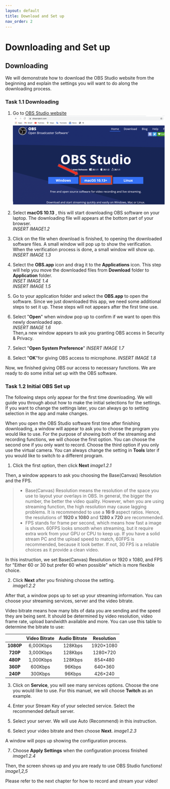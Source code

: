 ```yaml
---
layout: default
title: Download and Set up
nav_order: 2
---
```


# Downloading and Set up #

## Downloading ##

We will demonstrate how to download the OBS Studio website from the beginning and explain the settings you will want to do along the downloading process.

### Task 1.1 Downloading ###

1. Go to [OBS Studio website](https://obsproject.com/) 
![_INSERT IMAGE 1.1_](https://github.com/kailinwei/using-OBS/blob/gh-pages/assets/images/task1.1.png?raw=true "OBS Studio Website")

2. Select **macOS 10.13** , this will start downloading OBS software on your laptop. The downloading file will appears at the bottom part of your browser.  
_INSERT IMAGE1.2_

3. Click on the file when download is finished, to opening the downloaded software files. A small window will pop up to show the verification.  When the verification process is done, a small window will show up.
_INSERT IMAGE 1.3_

4. Select the **OBS.app** icon and drag it to the **Applications** icon. This step will help you move the downloaded files from **Download** folder to **Application** folder.  
_INSET IMAGE 1.4_  
_INSERT IMAGE 1.5_

5. Go to your application folder and select the **OBS.app** to open the software. Since we just downloaded this app, we need some additional steps to set it up. These steps will not appears after the first time use.  

6. Select "**Open**" when  window pop up to confirm if we want to open this newly downloaded app.  
_INSERT IMAGE 1.6_  
Then,a new window appears to ask you granting OBS access in Security & Privacy.

7. Select "**Open System Preference**"
     _INSERT IMAGE 1.7_

8. Select "**OK**"for giving OBS access to microphone.
     _INSERT IMAGE 1.8_

Now, we finished giving OBS our access to necessary functions. We are ready to do some initial set up with the OBS software.

### Task 1.2 Initial OBS Set up ###

The following steps only appear for the first time downloading. We will guide you through about how to make the initial selections for the settings. If you want to change the settings later, you can always go to setting selection in the app and make changes.

When you open the OBS Studio software first time after finishing downloading, a window will appear to ask you to choose the program you would like to use. For the purpose of showing both of the streaming and recording functions, we will choose the first option. You can choose the second one if you only want to record. Choose the third option if you only use the virtual camera. You can always change the setting in **Tools** later if you would like to switch to a different program.  

1. Click the first option, then click **Next**
_image1.2.1_  

Then, a window appears to ask you choosing the Base(Canvas) Resolution and the FPS.

>* Base(Canvas) Resolution means the resolution of the space you use to layout your overlays in OBS. In general, the bigger the number, the better the video quality. However, when you are using streaming function, the high resolution may cause lagging problems. It is recommended to use a **16:9** aspect ratios. Hence, the resolutions of  **1920 x 1080** and **1280 x 720** are recommended.  </br>
>* FPS stands for frame per second, which means how fast a image is shown. 60FPS looks smooth when streaming, but it require extra work from your GPU or CPU to keep up. If you have a solid stream PC and the upload speed to match, 60FPS is recommended, because it look better. If not, 30 FPS is a reliable choices as it provide a clean video.

In this instruction, we set Base(Canvas) Resolution or 1920 x 1080, and FPS for "Either 60 or 30 but prefer 60 when possible" which is more flexible choice.

2. Click **Next** after you finishing choose the setting.  
_image1.2.2_

After that, a window pops up to set up your streaming information. You can choose your streaming services, server and the video bitrate.

Video bitrate means how many bits of data you are sending and the speed they are being sent. It should be determined by video resolution, video frame rate, upload bandwidth available and more. You can use this table to determine the bitrate to use:

|      |**Video Bitrate**  |**Audio Bitrate**  |**Resolution**  |
|:---:|:---:|:---:|:---:|
|**1080P**|6,000Kbps|128Kbps|1920×1080|
|**720P**|3,000Kbps	|128Kbps|1280×720|
|**480P**|1,000Kbps|128Kbps|854×480|
|**360P**|600Kbps|96Kbps|640×360|
|**240P**|300Kbps|96Kbps|426×240|


3. Click on **Service**, you will see many services options. Choose the one you would like to use. For this manuel, we will choose **Twitch** as an example.  

4. Enter your Stream Key of your selected service. Select the recommended default server.

5. Select your server. We will use Auto (Recommend) in this instruction.

6. Select your video bitrate and then choose **Next**.
 _image1.2.3_  

A window will pops up showing the configuration process. 

7. Choose **Apply Settings** when the configuration process finished
 _image1.2.4_

Then, the screen shows up and you are ready to use OBS Studio functions!
_image1,2,5_

Please refer to the next chapter for how to record and stream your video!
